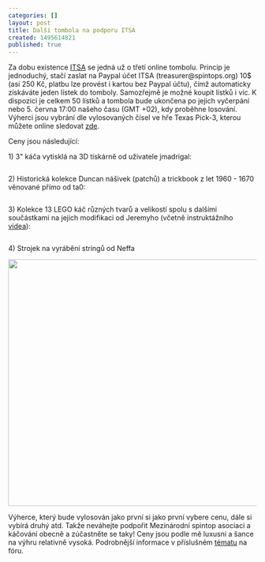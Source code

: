 ```yaml
---
categories: []
layout: post
title: Další tombola na podporu ITSA
created: 1495614821
published: true
---
```

<p>Za dobu existence <a href="//spintop.cz/mezinarodni-spintop-asociace-itsa/">ITSA</a> se jedná už o třetí online tombolu. Princip je jednoduchý, stačí zaslat na Paypal účet ITSA (treasurer@spintops.org) 10$ (asi 250 Kč, platbu lze provést i kartou bez Paypal účtu), čímž automaticky získáváte jeden lístek do tomboly. Samozřejmě je možné koupit lístků i víc. K dispozici je celkem 50 lístků a tombola bude ukončena po jejich vyčerpání nebo 5. června 17:00 našeho času (GMT +02), kdy proběhne losování. Výherci jsou vybrání dle vylosovaných čísel ve hře Texas Pick-3, kterou můžete online sledovat <a href="http://www.txlottery.org/export/sites/lottery/Games/Pick_3/">zde</a>.</p>

<p>Ceny jsou následující:</p>

<p>1) 3" káča vytisklá na 3D tiskárně od uživatele jmadrigal:</p>

<p><img alt="" src="http://www.ta0.com/ITSA/raffle/jmadrigal_3inch_%235_1.jpg" /></p>

<p>2) Historická kolekce Duncan nášivek (patchů) a trickbook z let 1960 - 1670 věnované přímo od ta0:</p>

<p><img alt="" src="http://www.ta0.com/ITSA/raffle/Duncan-patches-book.jpg" /></p>

<p>3) Kolekce 13 LEGO káč různých tvarů a velikostí spolu s dalšími součástkami na jejich modifikaci od Jeremyho (včetně instruktážního <a href="https://www.youtube.com/watch?v=h6R414qZYpA">videa</a>):</p>

<p><img alt="" src="http://www.ta0.com/ITSA/raffle/lego-raffle_2.jpg" /></p>

<p>4) Strojek na vyrábění stringů od Neffa</p>

<p><img alt="" src="http://www.ta0.com/ITSA/raffle/knex-stringer-raffle.jpg" style="height:500px; width:823px" /></p>

<p>Výherce, který bude vylosován jako první si jako první vybere cenu, dále si vybírá druhý atd. Takže neváhejte podpořit Mezinárodní spintop asociaci a káčování obecně a zúčastněte se taky! Ceny jsou podle mě luxusní a šance na výhru relativně vysoká. Podrobnější informace v příslušném <a href="http://www.ta0.com/forum/index.php/topic,4977.0.html">tématu</a> na fóru.</p>
